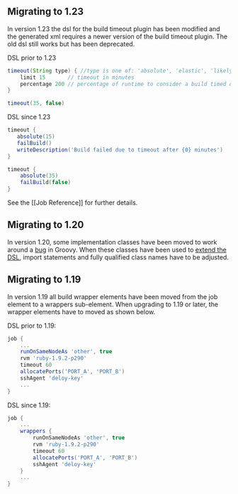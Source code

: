 ## Migrating to 1.23

In version 1.23 the dsl for the build timeout plugin has been modified and the
generated xml requires a newer version of the build timeout plugin.
The old dsl still works but has been deprecated.

DSL prior to 1.23
```groovy
timeout(String type) { //type is one of: 'absolute', 'elastic', 'likelyStuck'
    limit 15       // timeout in minutes
    percentage 200 // percentage of runtime to consider a build timed out
}

timeout(35, false)
```

DSL since 1.23
```groovy
timeout {
   absolute(15)
   failBuild()
   writeDescription('Build failed due to timeout after {0} minutes')
}

timeout {
    absolute(35)
    failBuild(false)
}
```

See the [[Job Reference]] for further details.

## Migrating to 1.20

In version 1.20, some implementation classes have been moved to work around a [bug](http://jira.codehaus.org/browse/GROOVY-5875) in Groovy. When these classes have been used to [extend the DSL](Extending-the-DSL-from-your-Job-Scripts), import statements and fully qualified class names have to be adjusted.

## Migrating to 1.19

In version 1.19 all build wrapper elements have been moved from the job element to a wrappers sub-element. When upgrading to 1.19 or later, the wrapper elements have to moved as shown below.

DSL prior to 1.19:

```groovy
job {
    ...
    runOnSameNodeAs 'other', true
    rvm 'ruby-1.9.2-p290'
    timeout 60
    allocatePorts('PORT_A', 'PORT_B')
    sshAgent 'deloy-key'
    ...
}
```

DSL since 1.19:

```groovy
job {
    ...
    wrappers {
        runOnSameNodeAs 'other', true
        rvm 'ruby-1.9.2-p290'
        timeout 60
        allocatePorts('PORT_A', 'PORT_B')
        sshAgent 'deloy-key'
    }
    ...
}
```
